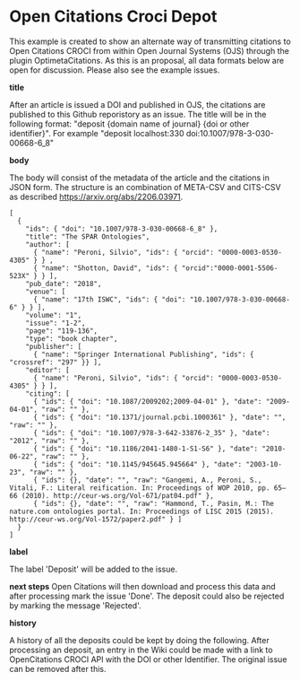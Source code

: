 # Open Citations Croci Depot

This example is created to show an alternate way of transmitting citations to Open Citations CROCI from within Open Journal Systems (OJS) through the plugin OptimetaCitations. As this is an proposal, all data formats below are open for discussion. Please also see the example issues. 

**title**

After an article is issued a DOI and published in OJS, the citations are published to this Github reporistory as an issue. The title will be in the following format: "deposit {domain name of journal} {doi or other identifier}". For example "deposit localhost:330 doi:10.1007/978-3-030-00668-6_8"

**body**

The body will consist of the metadata of the article and the citations in JSON form. 
The structure is an combination of META-CSV and CITS-CSV as described https://arxiv.org/abs/2206.03971.

```
[ 
  {
    "ids": { "doi": "10.1007/978-3-030-00668-6_8" },
    "title": "The SPAR Ontologies",
    "author": [ 
      { "name": "Peroni, Silvio", "ids": { "orcid": "0000-0003-0530-4305" } } , 
      { "name": "Shotton, David", "ids": { "orcid":"0000-0001-5506-523X" } } ],
    "pub_date": "2018",
    "venue": [ 
      { "name": "17th ISWC", "ids": { "doi": "10.1007/978-3-030-00668-6" } } ],
    "volume": "1",
    "issue": "1-2",
    "page": "119-136",
    "type": "book chapter",
    "publisher": [ 
      { "name": "Springer International Publishing", "ids": { "crossref": "297" }} ],
    "editor": [ 
      { "name": "Peroni, Silvio", "ids": { "orcid": "0000-0003-0530-4305" } } ],
    "citing": [ 
      { "ids": { "doi": "10.1087/2009202;2009-04-01" }, "date": "2009-04-01", "raw": "" },
      { "ids": { "doi": "10.1371/journal.pcbi.1000361" }, "date": "", "raw": "" },
      { "ids": { "doi": "10.1007/978-3-642-33876-2_35" }, "date": "2012", "raw": "" },
      { "ids": { "doi": "10.1186/2041-1480-1-S1-S6" }, "date": "2010-06-22", "raw": "" },
      { "ids": { "doi": "10.1145/945645.945664" }, "date": "2003-10-23", "raw": "" },
      { "ids": {}, "date": "", "raw": "Gangemi, A., Peroni, S., Vitali, F.: Literal reification. In: Proceedings of WOP 2010, pp. 65–66 (2010). http://ceur-ws.org/Vol-671/pat04.pdf" },
      { "ids": {}, "date": "", "raw": "Hammond, T., Pasin, M.: The nature.com ontologies portal. In: Proceedings of LISC 2015 (2015). http://ceur-ws.org/Vol-1572/paper2.pdf" } ]
  } 
]
```
**label**

The label 'Deposit' will be added to the issue. 

**next steps**
Open Citations will then download and process this data and after processing mark the issue 'Done'. The deposit could also be rejected by marking the message 'Rejected'.

**history**

A history of all the deposits could be kept by doing the following. After processing an deposit, an entry in the Wiki could be made with a link to OpenCitations CROCI API with the DOI or other Identifier. The original issue can be removed after this. 
